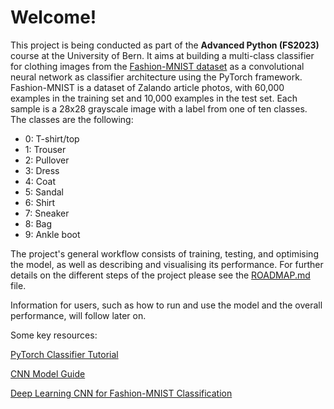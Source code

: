 # Welcome!
This project is being conducted as part of the **Advanced Python (FS2023)** course at the University of Bern. It aims at building a multi-class classifier for clothing images from the [Fashion-MNIST dataset](https://github.com/zalandoresearch/fashion-mnist) as a convolutional neural network
as classifier architecture using the PyTorch framework. Fashion-MNIST is a dataset of Zalando article photos, with 60,000 examples in the training set and 10,000 examples in the test set. Each sample is a 28x28 grayscale image with a label from one of ten classes.
The classes are the following:

* 0: T-shirt/top
* 1: Trouser
* 2: Pullover
* 3: Dress
* 4: Coat
* 5: Sandal
* 6: Shirt
* 7: Sneaker
* 8: Bag
* 9: Ankle boot

The project's general workflow consists of training, testing, and optimising the model, as well as describing and visualising its performance.
For further details on the different steps of the project please see the [ROADMAP.md](ROADMAP.md) file.


Information for users, such as how to run and use the model and the overall performance, will follow later on.

Some key resources:

[PyTorch Classifier Tutorial](https://pytorch.org/tutorials/beginner/blitz/cifar10_tutorial.html)

[CNN Model Guide ](https://www.kaggle.com/code/pavansanagapati/a-simple-cnn-model-beginner-guide)

[Deep Learning CNN for Fashion-MNIST Classification ](https://machinelearningmastery.com/how-to-develop-a-cnn-from-scratch-for-fashion-mnist-clothing-classification/)




